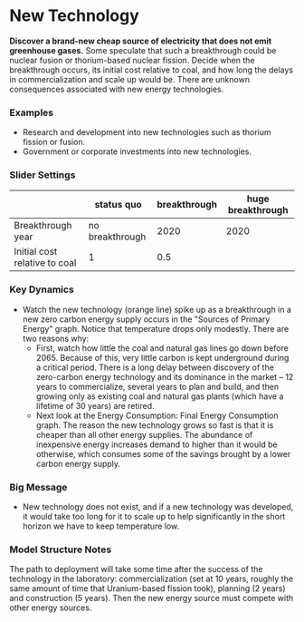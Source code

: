 # New Technology

**Discover a brand-new cheap source of electricity that does not emit greenhouse gases.** Some speculate that such a breakthrough could be nuclear fusion or thorium-based nuclear fission. Decide when the breakthrough occurs, its initial cost relative to coal, and how long the delays in commercialization and scale up would be. There are unknown consequences associated with new energy technologies.

### Examples

- Research and development into new technologies such as thorium fission or fusion.
- Government or corporate investments into new technologies.

### Slider Settings

|   | status quo | breakthrough | huge breakthrough |
| --- | --- | --- | --- |
| Breakthrough year | no breakthrough | 2020 | 2020 |
| Initial cost relative to coal | 1 | 0.5 |

### Key Dynamics

- Watch the new technology (orange line) spike up as a breakthrough in a new zero carbon energy supply occurs in the "Sources of Primary Energy" graph.  Notice that temperature drops only modestly.  There are two reasons why:
  - First, watch how little the coal and natural gas lines go down before 2065.  Because of this, very little carbon is kept underground during a critical period.  There is a long delay between discovery of the zero-carbon energy technology and its dominance in the market – 12 years to commercialize, several years to plan and build, and then growing only as existing coal and natural gas plants (which have a lifetime of 30 years) are retired.
  - Next look at the Energy Consumption: Final Energy Consumption graph.  The reason the new technology grows so fast is that it is cheaper than all other energy supplies.  The abundance of inexpensive energy increases demand to higher than it would be otherwise, which consumes some of the savings brought by a lower carbon energy supply.

### Big Message

- New technology does not exist, and if a new technology was developed, it would take too long for it to scale up to help significantly in the short horizon we have to keep temperature low.

### Model Structure Notes

The path to deployment will take some time after the success of the technology in the laboratory: commercialization (set at 10 years, roughly the same amount of time that Uranium-based fission took), planning (2 years) and construction (5 years). Then the new energy source must compete with other energy sources.

